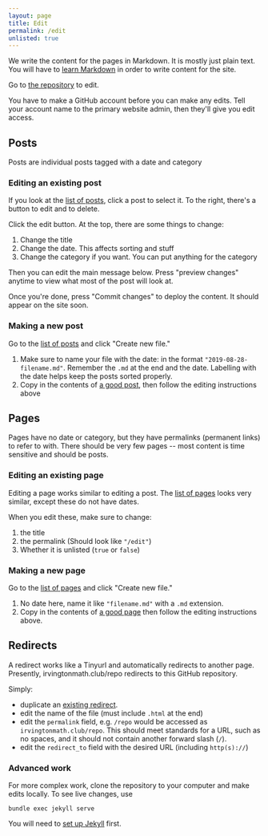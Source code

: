 ```yaml
---
layout: page
title: Edit
permalink: /edit
unlisted: true
---
```

We write the content for the pages in Markdown. It is mostly just plain text. You will have to [learn Markdown](https://www.markdowntutorial.com/) in order to write content for the site.

Go to [the repository](https://github.com/irvington-math-club/irvington-math-club.github.io) to edit.

You have to make a GitHub account before you can make any edits. Tell your account name to the primary website admin, then they'll give you edit access.

## Posts

Posts are individual posts tagged with a date and category

### Editing an existing post

If you look at the [list of posts](https://github.com/irvington-math-club/irvington-math-club.github.io/tree/master/_posts),
click a post to select it. To the right, there's a button to edit and to delete.

Click the edit button. At the top, there are some things to change:

 1. Change the title
 2. Change the date. This affects sorting and stuff
 3. Change the category if you want. You can put anything for the category

Then you can edit the main message below. Press "preview changes" anytime to
view what most of the post will look at.

Once you're done, press "Commit changes" to deploy the content. It should appear
on the site soon.

### Making a new post

Go to the [list of posts](https://github.com/irvington-math-club/irvington-math-club.github.io/tree/master/_posts) and click "Create new file."

  1. Make sure to name your file with the date: in the format `"2019-08-28-filename.md"`. Remember the `.md` at the end and the date.
      Labelling with the date helps keep the posts sorted properly.
  2. Copy in the contents of [a good post](
  https://github.com/irvington-math-club/irvington-math-club.github.io/edit/master/_posts/2019-08-17-see-us-at-MAZE-day.md), then follow the editing instructions above

## Pages

Pages have no date or category, but they have permalinks (permanent links) to refer to with.
There should be very few pages -- most content is time sensitive and should be posts.

### Editing an existing page

Editing a page works similar to editing a post. The [list of pages](https://github.com/irvington-math-club/irvington-math-club.github.io/tree/master/_pages) looks very similar, except these do not have dates.

When you edit these, make sure to change:

  1. the title
  2. the permalink (Should look like `"/edit"`)
  3. Whether it is unlisted (`true` or `false`)

### Making a new page

Go to the [list of pages](https://github.com/irvington-math-club/irvington-math-club.github.io/tree/master/_pages) and click "Create new file."

  1. No date here, name it like `"filename.md"` with a `.md` extension.
  2. Copy in the contents of [a good page](https://github.com/irvington-math-club/irvington-math-club.github.io/edit/master/_pages/edit.md) then follow the editing instructions above.

## Redirects

A redirect works like a Tinyurl and automatically redirects to another page. Presently, irvingtonmath.club/repo redirects to this GitHub repository.

Simply:

 - duplicate an [existing redirect](https://github.com/irvington-math-club/irvington-math-club.github.io/tree/master/_redirects).
 - edit the name of the file (must include `.html` at the end)
 - edit the `permalink` field, e.g. `/repo` would be accessed as `irvingtonmath.club/repo`. This should meet standards for a URL, such as no spaces, and it should not contain another forward slash (`/`).
 - edit the `redirect_to` field with the desired URL (including `http(s)://`)

### Advanced work

For more complex work, clone the repository to your computer and make edits locally. To see live changes, use

```
bundle exec jekyll serve
```

You will need to [set up Jekyll](https://jekyllrb.com/docs/) first.
